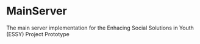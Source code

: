 # MainServer
The main server implementation for the Enhacing Social Solutions in Youth (ESSY) Project Prototype
